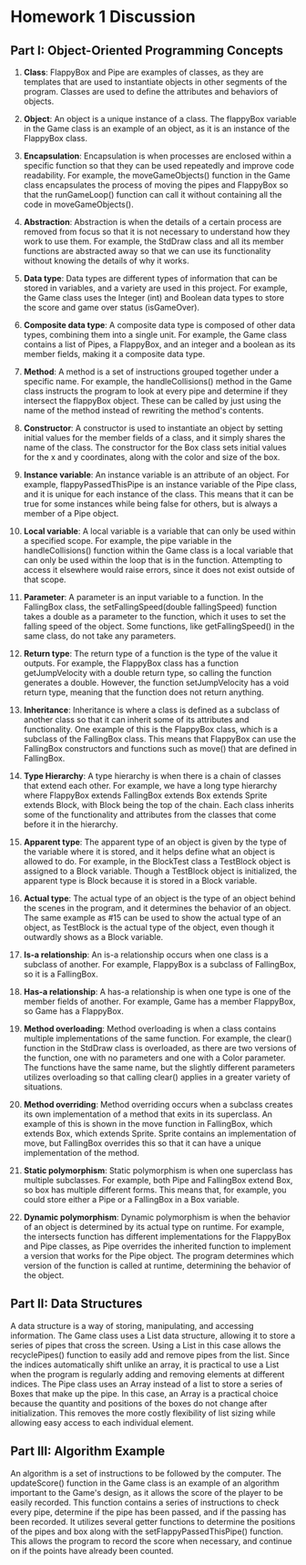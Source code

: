 # Homework 1 Discussion

## Part I: Object-Oriented Programming Concepts

1. **Class**:
FlappyBox and Pipe are examples of classes, as they are templates that are used to instantiate objects in other segments of the program. Classes are used to define the attributes and behaviors of objects.

2. **Object**:
An object is a unique instance of a class. The flappyBox variable in the Game class is an example of an object, as it is an instance of the FlappyBox class.

3. **Encapsulation**:
Encapsulation is when processes are enclosed within a specific function so that they can be used repeatedly and improve code readability. For example, the moveGameObjects() function in the Game class encapsulates the process of moving the pipes and FlappyBox so that the runGameLoop() function can call it without containing all the code in moveGameObjects().

4. **Abstraction**:
Abstraction is when the details of a certain process are removed from focus so that it is not necessary to understand how they work to use them. For example, the StdDraw class and all its member functions are abstracted away so that we can use its functionality without knowing the details of why it works.

5. **Data type**:
Data types are different types of information that can be stored in variables, and a variety are used in this project. For example, the Game class uses the Integer (int) and Boolean data types to store the score and game over status (isGameOver).

6. **Composite data type**:
A composite data type is composed of other data types, combining them into a single unit. For example, the Game class contains a list of Pipes, a FlappyBox, and an integer and a boolean as its member fields, making it a composite data type.

7. **Method**:
A method is a set of instructions grouped together under a specific name. For example, the handleCollisions() method in the Game class instructs the program to look at every pipe and determine if they intersect the flappyBox object. These can be called by just using the name of the method instead of rewriting the method's contents.

8. **Constructor**:
A constructor is used to instantiate an object by setting initial values for the member fields of a class, and it simply shares the name of the class. The constructor for the Box class sets initial values for the x and y coordinates, along with the color and size of the box.

9. **Instance variable**:
An instance variable is an attribute of an object. For example, flappyPassedThisPipe is an instance variable of the Pipe class, and it is unique for each instance of the class. This means that it can be true for some instances while being false for others, but is always a member of a Pipe object.

10. **Local variable**:
A local variable is a variable that can only be used within a specified scope. For example, the pipe variable in the handleCollisions() function within the Game class is a local variable that can only be used within the loop that is in the function. Attempting to access it elsewhere would raise errors, since it does not exist outside of that scope.

11. **Parameter**:
A parameter is an input variable to a function. In the FallingBox class, the setFallingSpeed(double fallingSpeed) function takes a double as a parameter to the function, which it uses to set the falling speed of the object. Some functions, like getFallingSpeed() in the same class, do not take any parameters.

12. **Return type**:
The return type of a function is the type of the value it outputs. For example, the FlappyBox class has a function getJumpVelocity with a double return type, so calling the function generates a double. However, the function setJumpVelocity has a void return type, meaning that the function does not return anything.

13. **Inheritance**:
Inheritance is where a class is defined as a subclass of another class so that it can inherit some of its attributes and functionality. One example of this is the FlappyBox class, which is a subclass of the FallingBox class. This means that FlappyBox can use the FallingBox constructors and functions such as move() that are defined in FallingBox.

14. **Type Hierarchy**:
A type hierarchy is when there is a chain of classes that extend each other. For example, we have a long type hierarchy where FlappyBox extends FallingBox extends Box extends Sprite extends Block, with Block being the top of the chain. Each class inherits some of the functionality and attributes from the classes that come before it in the hierarchy.

15. **Apparent type**:
The apparent type of an object is given by the type of the variable where it is stored, and it helps define what an object is allowed to do. For example, in the BlockTest class a TestBlock object is assigned to a Block variable. Though a TestBlock object is initialized, the apparent type is Block because it is stored in a Block variable.

16. **Actual type**:
The actual type of an object is the type of an object behind the scenes in the program, and it determines the behavior of an object. The same example as #15 can be used to show the actual type of an object, as TestBlock is the actual type of the object, even though it outwardly shows as a Block variable.

17. **Is-a relationship**:
An is-a relationship occurs when one class is a subclass of another. For example, FlappyBox is a subclass of FallingBox, so it is a FallingBox.

18. **Has-a relationship**:
A has-a relationship is when one type is one of the member fields of another. For example, Game has a member FlappyBox, so Game has a FlappyBox.

19. **Method overloading**:
Method overloading is when a class contains multiple implementations of the same function. For example, the clear() function in the StdDraw class is overloaded, as there are two versions of the function, one with no parameters and one with a Color parameter. The functions have the same name, but the slightly different parameters utilizes overloading so that calling clear() applies in a greater variety of situations.

20. **Method overriding**:
Method overriding occurs when a subclass creates its own implementation of a method that exits in its superclass. An example of this is shown in the move function in FallingBox, which extends Box, which extends Sprite. Sprite contains an implementation of move, but FallingBox overrides this so that it can have a unique implementation of the method.

21. **Static polymorphism**:
Static polymorphism is when one superclass has multiple subclasses. For example, both Pipe and FallingBox extend Box, so box has multiple different forms. This means that, for example, you could store either a Pipe or a FallingBox in a Box variable.

22. **Dynamic polymorphism**:
Dynamic polymorphism is when the behavior of an object is determined by its actual type on runtime. For example, the intersects function has different implementations for the FlappyBox and Pipe classes, as Pipe overrides the inherited function to implement a version that works for the Pipe object. The program determines which version of the function is called at runtime, determining the behavior of the object.

## Part II: Data Structures
A data structure is a way of storing, manipulating, and accessing information. The Game class uses a List data structure, allowing it to store a series of pipes that cross the screen. Using a List in this case allows the recyclePipes() function to easily add and remove pipes from the list. Since the indices automatically shift unlike an array, it is practical to use a List when the program is regularly adding and removing elements at different indices.
The Pipe class uses an Array instead of a list to store a series of Boxes that make up the pipe. In this case, an Array is a practical choice because the quantity and positions of the boxes do not change after initialization. This removes the more costly flexibility of list sizing while allowing easy access to each individual element.

## Part III: Algorithm Example
An algorithm is a set of instructions to be followed by the computer. The updateScore() function in the Game class is an example of an algorithm important to the Game's design, as it allows the score of the player to be easily recorded. This function contains a series of instructions to check every pipe, determine if the pipe has been passed, and if the passing has been recorded. It utilizes several getter functions to determine the positions of the pipes and box along with the setFlappyPassedThisPipe() function. This allows the program to record the score when necessary, and continue on if the points have already been counted.